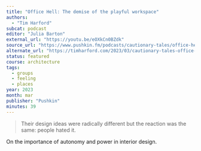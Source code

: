 ```yaml
---
title: "Office Hell: The demise of the playful workspace"
authors:
  - "Tim Harford"
subcat: podcast
editor: "Julia Barton"
external_url: "https://youtu.be/eOXkCn0BZdk"
source_url: "https://www.pushkin.fm/podcasts/cautionary-tales/office-hell-the-demise-of-the-playful-workspace"
alternate_url: "https://timharford.com/2023/03/cautionary-tales-office-hell-the-demise-of-the-playful-workspace/"
status: featured
course: architecture
tags:
  - groups
  - feeling
  - places
year: 2023
month: mar
publisher: "Pushkin"
minutes: 39
---
```


> Their design ideas were radically different but the reaction was the same: people hated it.

On the importance of autonomy and power in interior design.

